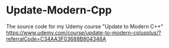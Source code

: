 # Update-Modern-Cpp
The source code for my Udemy course "Update to Modern C++" https://www.udemy.com/course/update-to-modern-cplusplus/?referralCode=C34AA3F03688B804346A
